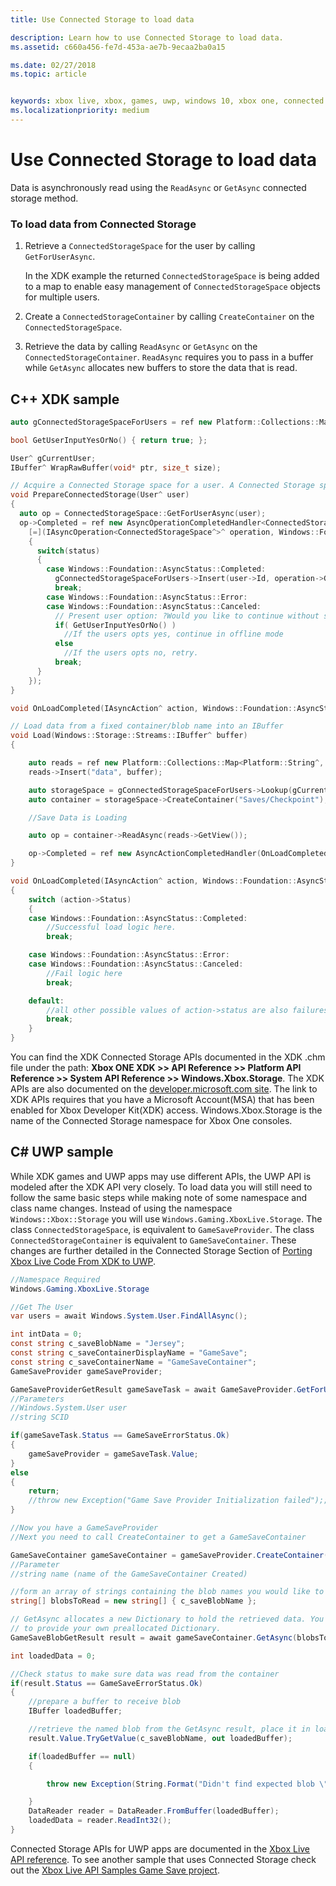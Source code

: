 ```yaml
---
title: Use Connected Storage to load data

description: Learn how to use Connected Storage to load data.
ms.assetid: c660a456-fe7d-453a-ae7b-9ecaa2ba0a15

ms.date: 02/27/2018
ms.topic: article


keywords: xbox live, xbox, games, uwp, windows 10, xbox one, connected storage
ms.localizationpriority: medium
---
```


# Use Connected Storage to load data

Data is asynchronously read using the `ReadAsync` or `GetAsync` connected storage method.

### To load data from Connected Storage

1.  Retrieve a `ConnectedStorageSpace` for the user by calling `GetForUserAsync`.

    In the XDK example the returned `ConnectedStorageSpace` is being added to a map to enable easy management of `ConnectedStorageSpace` objects for multiple users.

2.  Create a `ConnectedStorageContainer` by calling `CreateContainer` on the `ConnectedStorageSpace`.
3.  Retrieve the data by calling `ReadAsync` or `GetAsync` on the `ConnectedStorageContainer`. `ReadAsync` requires you to pass in a buffer while `GetAsync` allocates new buffers to store the data that is read.

## C++ XDK sample

```cpp
auto gConnectedStorageSpaceForUsers = ref new Platform::Collections::Map<unsigned int, Windows::Xbox::Storage::ConnectedStorageSpace^>();

bool GetUserInputYesOrNo() { return true; };

User^ gCurrentUser;
IBuffer^ WrapRawBuffer(void* ptr, size_t size);

// Acquire a Connected Storage space for a user. A Connected Storage space is required to manipulate Connected Storage Data.
void PrepareConnectedStorage(User^ user)
{
  auto op = ConnectedStorageSpace::GetForUserAsync(user);
  op->Completed = ref new AsyncOperationCompletedHandler<ConnectedStorageSpace^>(
    [=](IAsyncOperation<ConnectedStorageSpace^>^ operation, Windows::Foundation::AsyncStatus status)
    {
      switch(status)
      {
        case Windows::Foundation::AsyncStatus::Completed:
          gConnectedStorageSpaceForUsers->Insert(user->Id, operation->GetResults());
          break;
        case Windows::Foundation::AsyncStatus::Error:
        case Windows::Foundation::AsyncStatus::Canceled:
          // Present user option: ?Would you like to continue without saving progress??
          if( GetUserInputYesOrNo() )
            //If the users opts yes, continue in offline mode
          else
            //If the users opts no, retry.
          break;
      }
    });
}

void OnLoadCompleted(IAsyncAction^ action, Windows::Foundation::AsyncStatus status);

// Load data from a fixed container/blob name into an IBuffer
void Load(Windows::Storage::Streams::IBuffer^ buffer)
{

    auto reads = ref new Platform::Collections::Map<Platform::String^, Windows::Storage::Streams::IBuffer^>();
    reads->Insert("data", buffer);

    auto storageSpace = gConnectedStorageSpaceForUsers->Lookup(gCurrentUser->Id);
    auto container = storageSpace->CreateContainer("Saves/Checkpoint");

    //Save Data is Loading

    auto op = container->ReadAsync(reads->GetView());

    op->Completed = ref new AsyncActionCompletedHandler(OnLoadCompleted);
}

void OnLoadCompleted(IAsyncAction^ action, Windows::Foundation::AsyncStatus status)
{
    switch (action->Status)
    {
    case Windows::Foundation::AsyncStatus::Completed:
        //Successful load logic here.
        break;

    case Windows::Foundation::AsyncStatus::Error:
    case Windows::Foundation::AsyncStatus::Canceled:
        //Fail logic here
        break;

    default:
        //all other possible values of action->status are also failures, alternate fail logic here. 
        break;
    }
}
```

You can find the XDK Connected Storage APIs documented in the XDK .chm file under the path:
**Xbox ONE XDK >> API Reference >> Platform API Reference >> System API Reference >> Windows.Xbox.Storage**.
The XDK APIs are also documented on the [developer.microsoft.com site](https://developer.microsoft.com/en-us/games/xbox/docs/xdk/storage-xbox-microsoft-n).
The link to XDK APIs requires that you have a Microsoft Account(MSA) that has been enabled for Xbox Developer Kit(XDK) access.
Windows.Xbox.Storage is the name of the Connected Storage namespace for Xbox One consoles.

## C# UWP sample

While XDK games and UWP apps may use different APIs, the UWP API is modeled after the XDK API very closely. To load data you will still need to follow the same basic steps while making note of some namespace and class name changes. Instead of using the namespace `Windows::Xbox::Storage` you will use `Windows.Gaming.XboxLive.Storage`. The class `ConnectedStorageSpace`, is equivalent to `GameSaveProvider`. The class `ConnectedStorageContainer` is equivalent to `GameSaveContainer`. These changes are further detailed in the Connected Storage Section of [Porting Xbox Live Code From XDK to UWP](../../using-xbox-live/porting-xbox-live-code-from-xdk-to-uwp.md).

```csharp
//Namespace Required
Windows.Gaming.XboxLive.Storage

//Get The User
var users = await Windows.System.User.FindAllAsync();

int intData = 0;
const string c_saveBlobName = "Jersey";
const string c_saveContainerDisplayName = "GameSave";
const string c_saveContainerName = "GameSaveContainer";
GameSaveProvider gameSaveProvider;

GameSaveProviderGetResult gameSaveTask = await GameSaveProvider.GetForUserAsync(users[0], context.AppConfig.ServiceConfigurationId); 
//Parameters
//Windows.System.User user
//string SCID

if(gameSaveTask.Status == GameSaveErrorStatus.Ok)
{
	gameSaveProvider = gameSaveTask.Value;
}
else
{
    return;
    //throw new Exception("Game Save Provider Initialization failed");;
}

//Now you have a GameSaveProvider
//Next you need to call CreateContainer to get a GameSaveContainer

GameSaveContainer gameSaveContainer = gameSaveProvider.CreateContainer(c_saveContainerName);
//Parameter
//string name (name of the GameSaveContainer Created)

//form an array of strings containing the blob names you would like to read.
string[] blobsToRead = new string[] { c_saveBlobName };

// GetAsync allocates a new Dictionary to hold the retrieved data. You can also use ReadAsync
// to provide your own preallocated Dictionary.
GameSaveBlobGetResult result = await gameSaveContainer.GetAsync(blobsToRead);

int loadedData = 0;

//Check status to make sure data was read from the container
if(result.Status == GameSaveErrorStatus.Ok)
{
    //prepare a buffer to receive blob
    IBuffer loadedBuffer;

    //retrieve the named blob from the GetAsync result, place it in loaded buffer.
    result.Value.TryGetValue(c_saveBlobName, out loadedBuffer);

    if(loadedBuffer == null)
    {

        throw new Exception(String.Format("Didn't find expected blob \"{0}\" in the loaded data.", c_saveBlobName));

    }
    DataReader reader = DataReader.FromBuffer(loadedBuffer);
    loadedData = reader.ReadInt32();
}
```

Connected Storage APIs for UWP apps are documented in the [Xbox Live API reference](https://docs.microsoft.com/en-us/uwp/api/windows.gaming.xboxlive.storage).
To see another sample that uses Connected Storage check out the [Xbox Live API Samples Game Save project](https://github.com/Microsoft/xbox-live-samples/tree/master/Samples/ID%40XboxSDK/GameSave).